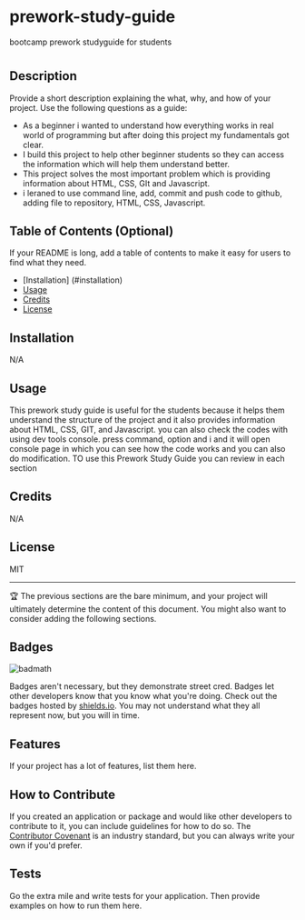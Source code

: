 # prework-study-guide
bootcamp  prework studyguide for students
# <prework Study Guide Webpage>

## Description

Provide a short description explaining the what, why, and how of your project. Use the following questions as a guide:

- As a beginner i wanted to understand how everything works in real world of programming but after doing this project my fundamentals got clear.
- I build this project to help other beginner students so they can access the information which will help them understand better.
- This project solves the most important problem which is providing information about HTML, CSS, GIt and Javascript.
- i leraned to use command line, add, commit and push code to github, adding file to repository, HTML, CSS, Javascript. 

## Table of Contents (Optional)

If your README is long, add a table of contents to make it easy for users to find what they need.

- [Installation] (#installation)
- [Usage](#usage)
- [Credits](#credits)
- [License](#license)

## Installation

N/A

## Usage

This prework study guide is useful for the students because it helps them understand the structure of the project and it also provides information about HTML, CSS, GIT, and Javascript. you can also check the codes with using dev tools console. press command, option and i and it will open console page in which you can see how the code works and you can also do modification. TO use this Prework Study Guide you can review in each section

## Credits

N/A


## License

MIT

---

🏆 The previous sections are the bare minimum, and your project will ultimately determine the content of this document. You might also want to consider adding the following sections.

## Badges

![badmath](https://img.shields.io/github/languages/top/nielsenjared/badmath)

Badges aren't necessary, but they demonstrate street cred. Badges let other developers know that you know what you're doing. Check out the badges hosted by [shields.io](https://shields.io/). You may not understand what they all represent now, but you will in time.

## Features

If your project has a lot of features, list them here.

## How to Contribute

If you created an application or package and would like other developers to contribute to it, you can include guidelines for how to do so. The [Contributor Covenant](https://www.contributor-covenant.org/) is an industry standard, but you can always write your own if you'd prefer.

## Tests

Go the extra mile and write tests for your application. Then provide examples on how to run them here.
